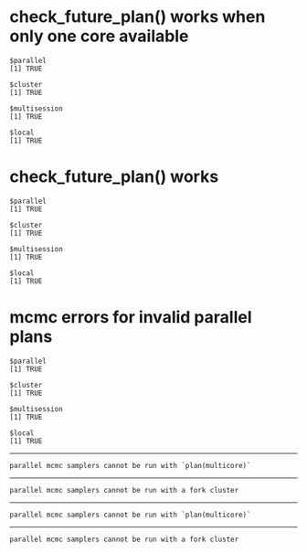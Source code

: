 # check_future_plan() works when only one core available

    $parallel
    [1] TRUE
    
    $cluster
    [1] TRUE
    
    $multisession
    [1] TRUE
    
    $local
    [1] TRUE
    

# check_future_plan() works

    $parallel
    [1] TRUE
    
    $cluster
    [1] TRUE
    
    $multisession
    [1] TRUE
    
    $local
    [1] TRUE
    

# mcmc errors for invalid parallel plans

    $parallel
    [1] TRUE
    
    $cluster
    [1] TRUE
    
    $multisession
    [1] TRUE
    
    $local
    [1] TRUE
    

---

    parallel mcmc samplers cannot be run with `plan(multicore)`

---

    parallel mcmc samplers cannot be run with a fork cluster

---

    parallel mcmc samplers cannot be run with `plan(multicore)`

---

    parallel mcmc samplers cannot be run with a fork cluster

